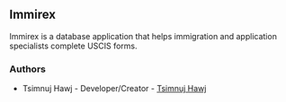 ## Immirex
Immirex is a database application that helps immigration and application specialists complete USCIS forms.

### Authors
* Tsimnuj Hawj - Developer/Creator - [Tsimnuj Hawj](https://github.com/tsimnujhawj)
